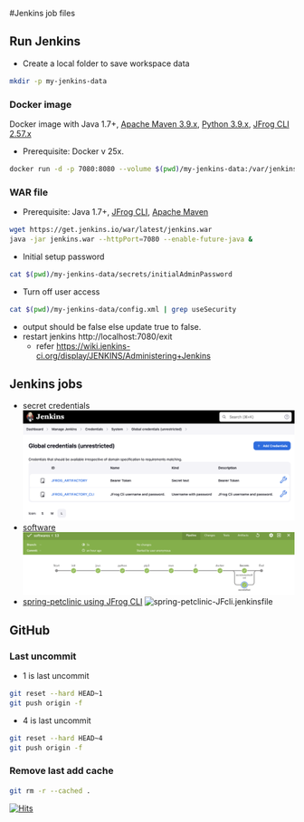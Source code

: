 #Jenkins job files

## Run Jenkins
- Create a local folder to save workspace data
``````bash
mkdir -p my-jenkins-data
``````
### Docker image
Docker image with Java 1.7+, [Apache Maven 3.9.x](https://maven.apache.org), [Python 3.9.x](https://www.python.org/downloads/), [JFrog CLI 2.57.x](https://jfrog.com/getcli/)
- Prerequisite: Docker v 25x. 
``````bash
docker run -d -p 7080:8080 --volume $(pwd)/my-jenkins-data:/var/jenkins_home -rm --name jenkins/jenkins:latest &
``````
### WAR file
- Prerequisite: Java 1.7+, [JFrog CLI](https://jfrog.com/getcli/), [Apache Maven](https://maven.apache.org)
``````bash
wget https://get.jenkins.io/war/latest/jenkins.war
java -jar jenkins.war --httpPort=7080 --enable-future-java & 
``````

- Initial setup password
``````bash
cat $(pwd)/my-jenkins-data/secrets/initialAdminPassword
``````
- Turn off user access
``````bash
cat $(pwd)/my-jenkins-data/config.xml | grep useSecurity
``````
- output should be <useSecurity>false</useSecurity> else update true to false.
- restart jenkins http://localhost:7080/exit
    - refer https://wiki.jenkins-ci.org/display/JENKINS/Administering+Jenkins


## Jenkins jobs
- secret credentials
![JFrog CLI](./images/JenkinsSecrets.png)
- [software](./software.jenkinsfile)
![software.jenkinsfile](./images/sofware_jenkinsfile.png)
- [spring-petclinic using JFrog CLI](./spring-petclinic-JFcli.jenkinsfile)
![spring-petclinic-JFcli.jenkinsfile](./images/spring-petclinic-JFcli_jenkinsfile.png)



## GitHub 
### Last uncommit
- 1 is last uncommit
``````bash
git reset --hard HEAD~1
git push origin -f
``````
- 4 is last uncommit
``````bash
git reset --hard HEAD~4
git push origin -f
``````

### Remove last add cache
``````bash
git rm -r --cached .
``````

[![Hits](https://hits.seeyoufarm.com/api/count/incr/badge.svg?url=https%3A%2F%2Fgithub.com%2Fkrishnamanchikalapudi&count_bg=%2379C83D&title_bg=%23555555&icon=github.svg&icon_color=%23E7E7E7&title=hits&edge_flat=false)](https://github.com/krishnamanchikalapudi)
